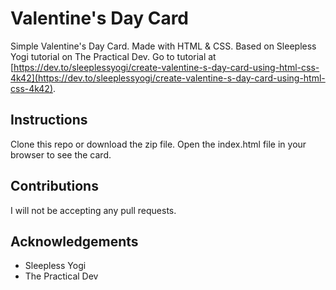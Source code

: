 # Valentine's Day Card 
Simple Valentine's Day Card. Made with HTML & CSS. Based on Sleepless Yogi tutorial on The Practical Dev. Go to tutorial at [https://dev.to/sleeplessyogi/create-valentine-s-day-card-using-html-css-4k42](https://dev.to/sleeplessyogi/create-valentine-s-day-card-using-html-css-4k42).

## Instructions
Clone this repo or download the zip file. Open the index.html file in your browser to see the card.

## Contributions
I will not be accepting any pull requests.

## Acknowledgements 
* Sleepless Yogi
* The Practical Dev